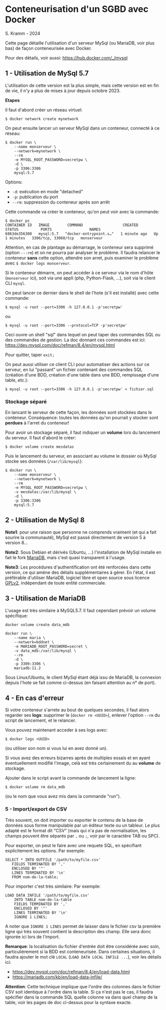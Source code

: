 # Conteneurisation d'un SGBD avec Docker

S. Kramm - 2024

Cette page détaille l'utilisation d'un serveur MySql (ou MariaDB, voir plus bas) de façon conteneurisée avec Docker.

Pour des détails, voir aussi: https://hub.docker.com/_/mysql


## 1 - Utilisation de MySql 5.7

L'utilisation de cette version est la plus simple, mais cette version est en fin de vie, il n'y a plus de mises à jour depuis octobre 2023.

**Etapes**

Il faut d'abord créer un réseau virtuel:
```
$ docker network create mynetwork
```

On peut ensuite lancer un serveur MySql dans un conteneur, connecté à ce réseau:
```
$ docker run \
	--name monserveur \
	--network=mynetwork \
	--rm
	-e MYSQL_ROOT_PASSWORD=secretpw \
	-d \
	-p 3306:3306
	mysql:5.7
```

Options:
- `-d`: exécution en mode "detached"
- `-p`: publication du port
- `--rm`: suppression du conteneur après son arrêt

Cette commande va créer le conteneur, qu'on peut voir avec la commande:
```
$ docker ps
CONTAINER ID   IMAGE        COMMAND                  CREATED          STATUS          PORTS                 NAMES
6863de356300   mysql:5.7   "docker-entrypoint.s…"   1 minute ago   Up 1 minutes   3306/tcp, 33060/tcp   monserveur
```

Attention, en cas de plantage au démarrage, le conteneur sera supprimé (option `---rm`) et on ne pourra par analyser le problème.
Il faudra relancer le conteneur **sans** cette option, attendre son arret, puis examiner le problème avec `$ docker logs monserveur`.

Si le conteneur démarre, on peut accéder à ce serveur via le nom d'hôte (`monserveur` ici), soit via une appli (php, Python-Flask, ...), soit via le client CLI `mysql`.

On peut lancer ce dernier dans le shell de l'hote (s'il est installé) avec cette commande:
```
$ mysql -u root --port=3306 -h 127.0.0.1 -p'secretpw'
```
ou
```
$ mysql -u root --port=3306 --protocol=TCP -p'secretpw'
```

Ceci ouvre un shell "sql" dans lequel on peut taper des commandes SQL ou des commandes de gestion.
La doc donnant ces commandes est ici: https://dev.mysql.com/doc/refman/8.4/en/mysql.html

Pour quitter, taper `exit;`

On peut aussi utiliser ce client CLI pour automatiser des actions sur ce serveur, en lui "passant" un fichier contenant des commandes SQL
(création d'une BDD, création d'une table dans une BDD, rempissage d'une table, etc.):
```
$ mysql -u root --port=3306 -h 127.0.0.1 -p'secretpw' < fichier.sql
```

### Stockage séparé

En lancant le serveur de cette façon, les données sont stockées dans le conteneur.
Conséquence: toutes les données qu'on pourrait y stocker sont **perdues** à l'arret du conteneur!

Pour avoir un stockage séparé, il faut indiquer un **volume** lors du lancement du serveur.
Il faut d'abord le créer:
```
$ docker volume create mesdatas
```

Puis le lancement du serveur, en associant au volume le dossier où MySql stocke ses données
(`/var/lib/mysql`):
```
$ docker run \
	--name monserveur \
	--network=mynetwork \
	--rm
	-e MYSQL_ROOT_PASSWORD=secretpw \
	-v mesdatas:/var/lib/mysql \
	-d \
	-p 3306:3306
	mysql:5.7
```

## 2 - Utilisation de MySql 8

**Note1**: pour une raison que personne ne comprends vraiment (et qui a fait sourire la communauté), MySql est passé directement de version 5 à version 8...

**Note2**: Sous Debian et dérivés (Ubuntu, ...) l'installation de MySql installe en fait le fork
[MariaDB](https://fr.wikipedia.org/wiki/MariaDB),
mais c'est quasi transparent à l'usage.

**Note3**: Les procédures d'authentification ont été renforcées dans cette version, ce qui amène des détails supplémentaires à gérer.
En l'état, il est préférable d'utiliser MariaDB, logiciel libre et open source sous licence
[GPLv2](https://fr.wikipedia.org/wiki/Licence_publique_g%C3%A9n%C3%A9rale_GNU),
indépendant de toute entité commerciale.


## 3 - Utilisation de MariaDB

L'usage est très similaire à MySQL5.7.
Il faut cependant prévoir un volume spécifique:
```
docker volume create data_mdb

docker run \
	--name maria \
	--network=bddnet \
	-e MARIADB_ROOT_PASSWORD=secret \
	-v data_mdb:/var/lib/mysql \
	--rm
	-d \
	-p 3309:3306 \
	mariadb:11.2
```

Sous Linux/Ubuntu, le client MySql étant déjà issu de MariaDB, la connexion depuis l'hote se fait comme ci-dessus
(en faisant attention au n° de port).

## 4 - En cas d'erreur

Si votre conteneur s'arrete au bout de quelques secondes, il faut alors regarder ses **logs**:
supprimer le (`docker rm <UUID>`), enlever l'option `--rm` du script de lancement, et le relancer.

Vous pouvez maintenant acceder à ses logs avec:
```
$ docker logs <UUID>
```
(ou utiliser son nom si vous lui en avez donné un).

Si vous avez des erreurs bizarres après de multiples essais et en ayant éventuellement modifié l'image, celà est très certainement du au **volume** de stockage.

Ajouter dans le script avant la commande de lancement la ligne:
 ```
$ docker volume rm data_mdb
 ```
(ou le nom que vous avez mis dans la commande "run").

### 5 - Import/export de CSV

Très souvent, on doit importer ou exporter le contenu de la base de données sous forme manipulable par un éditeur texte ou un tableur.
Le plus adapté est le format dit "CSV" (mais qui n'a pas de normalisation, les champs pouvent être séparés par `,` ou `;`, voir par le caractère TAB ou SPC).

Pour exporter, on peut le faire avec une requete SQL, en spécifiant explicitement les options.
Par exemple:
```
SELECT * INTO OUTFILE '/path/to/myfile.csv'
   FIELDS TERMINATED BY ','
   ENCLOSED BY '"'
   LINES TERMINATED BY '\n'
   FROM nom-de-la-table;
```
Pour importer c'est très similaire:
Par exemple:
```
LOAD DATA INFILE '/path/to/myfile.csv'
    INTO TABLE nom-de-la-table
    FIELDS TERMINATED BY ','
    ENCLOSED BY '"'
    LINES TERMINATED BY '\n'
    IGNORE 1 LINES;
```

A noter que `IGNORE 1 LINES` permet de laisser dans le fichier csv la première ligne qui très souvent contient la description des champ.
Elle sera donc ignorée ici lors de l'import.

**Remarque**: la localisation du fichier d'entrée doit être considérée avec soin, particulièrement si la BDD est conteneurisée.
Dans certaines situations, il faudra ajouter le mot clé `LOCAL`
(`LOAD DATA LOCAL INFILE ...`), voir les détails ici:
* https://dev.mysql.com/doc/refman/8.4/en/load-data.html
* https://mariadb.com/kb/en/load-data-infile/

**Attention**: Cette technique implique que l'ordre des colonnes dans le fichier CSV soit identique à l'ordre dans la table.
Si ça n'est pas le cas, il faudra spécifier dans la commande SQL quelle colonne va dans quel champ de la table, voir les pages de doc ci-dessus pour la syntaxe exacte.

